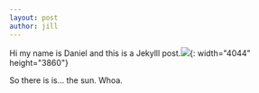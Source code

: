 ```yaml
---
layout: post
author: jill
---
```


Hi my name is Daniel and this is a Jekylll post.![](/uploads/the-sun-by-the-atmospheric-imaging-assembly-of-nasas-solar-dynamics-observatory---20100819.jpg){: width="4044" height="3860"}

So there is is... the sun. Whoa.